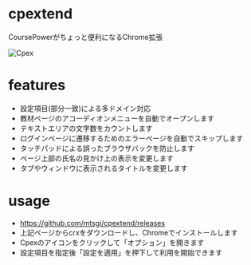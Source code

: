 # cpextend
CoursePowerがちょっと便利になるChrome拡張

![Cpex](https://i.imgur.com/2XB2Tm6.png "Cpex")

# features
- 設定項目(部分一致)による多ドメイン対応
- 教材ページのアコーディオンメニューを自動でオープンします
- テキストエリアの文字数をカウントします
- ログインページに遷移するためのエラーページを自動でスキップします
- タッチパッドによる誤ったブラウザバックを防止します
- ページ上部の氏名の見かけ上の表示を変更します
- タブやウィンドウに表示されるタイトルを変更します

# usage
- https://github.com/mtsgi/cpextend/releases
- 上記ページからcrxをダウンロードし、Chromeでインストールします
- Cpexのアイコンをクリックして「オプション」を開きます
- 設定項目を指定後「設定を適用」を押下して利用を開始できます
